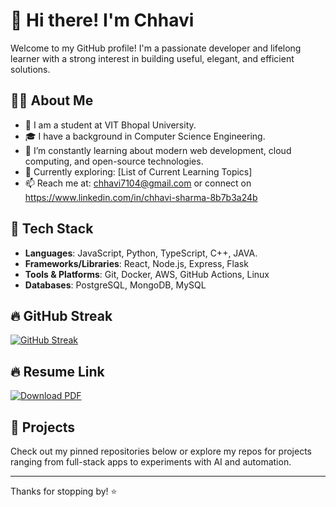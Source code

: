 # 👋 Hi there! I'm Chhavi

Welcome to my GitHub profile! I'm a passionate developer and lifelong learner with a strong interest in building useful, elegant, and efficient solutions.

## 👨‍💻 About Me

- 💼 I am a student at VIT Bhopal University.
- 🎓 I have a background in Computer Science Engineering.
- 🧠 I’m constantly learning about modern web development, cloud computing, and open-source technologies.
- 🌱 Currently exploring: [List of Current Learning Topics]
- 📫 Reach me at: chhavi7104@gmail.com or connect on https://www.linkedin.com/in/chhavi-sharma-8b7b3a24b
## 🔧 Tech Stack

- **Languages**: JavaScript, Python, TypeScript, C++, JAVA.
- **Frameworks/Libraries**: React, Node.js, Express, Flask
- **Tools & Platforms**: Git, Docker, AWS, GitHub Actions, Linux
- **Databases**: PostgreSQL, MongoDB, MySQL


## 🔥 GitHub Streak

[![GitHub Streak](https://streak-stats.demolab.com/?user=chhavi7104&theme=radical&cache=clear1)](https://streak-stats.demolab.com/?user=chhavi7104)

## 🔥  Resume Link
[![Download PDF](https://img.shields.io/badge/View-PDF-red)](./Resume%20Chhavi_22BCE10560.pdf)
## 📂 Projects

Check out my pinned repositories below or explore my repos for projects ranging from full-stack apps to experiments with AI and automation.

---

Thanks for stopping by! ⭐

